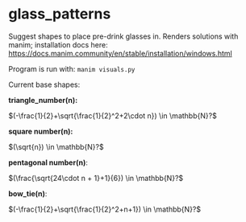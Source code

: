 # glass_patterns
Suggest shapes to place pre-drink glasses in.
Renders solutions with manim; installation docs here: https://docs.manim.community/en/stable/installation/windows.html

Program is run with: ``manim visuals.py`` 

Current base shapes:

**triangle_number(n):**

$(-\frac{1}{2}+\sqrt{\frac{1}{2}^2+2\cdot n}) \in \mathbb{N}?$ 

**square number(n):**

$(\sqrt{n}) \in \mathbb{N}?$

**pentagonal number(n)**:

$(\frac{\sqrt{24\cdot n + 1}+1}{6}) \in \mathbb{N}?$

**bow_tie(n)**:

$(-\frac{1}{2}+\sqrt{\frac{1}{2}^2+n+1}) \in \mathbb{N}?$
